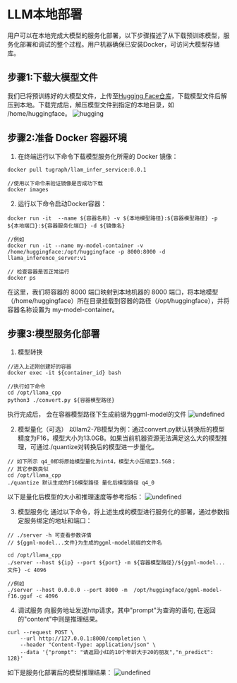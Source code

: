# LLM本地部署

用户可以在本地完成大模型的服务化部署，以下步骤描述了从下载预训练模型，服务化部署和调试的整个过程。用户机器确保已安装Docker，可访问大模型存储库。
 
 ## 步骤1:下载大模型文件
 
我们已将预训练好的大模型文件，上传至[Hugging Face仓库](https://huggingface.co/tugraph/CodeLlama-7b-GQL-hf)，下载模型文件后解压到本地。下载完成后，解压模型文件到指定的本地目录，如 /home/huggingface。
![hugging](../../static/img/llm_hugging_face.png) 
 
 ## 步骤2:准备 Docker 容器环境
1. 在终端运行以下命令下载模型服务化所需的 Docker 镜像：
   
```
docker pull tugraph/llam_infer_service:0.0.1

//使用以下命令来验证镜像是否成功下载
docker images
```
 
2. 运行以下命令启动Docker容器：
   
```
docker run -it  --name ${容器名称} -v ${本地模型路径}:${容器模型路径} -p ${本地端口}:${容器服务化端口} -d ${镜像名}  

//例如
docker run -it --name my-model-container -v /home/huggingface:/opt/huggingface -p 8000:8000 -d llama_inference_server:v1

// 检查容器是否正常运行
docker ps 
```

在这里，我们将容器的 8000 端口映射到本地机器的 8000 端口，将本地模型（/home/huggingface）所在目录挂载到容器的路径（/opt/huggingface），并将容器名称设置为 my-model-container。

## 步骤3:模型服务化部署
1. 模型转换
```
//进入上述刚创建好的容器
docker exec -it ${container_id} bash

//执行如下命令
cd /opt/llama_cpp
python3 ./convert.py ${容器模型路径}
```
执行完成后， 会在容器模型路径下生成前缀为ggml-model的文件
![undefined](../../static/img/llm_ggml_model.png) 

2. 模型量化（可选）
以llam2-7B模型为例：通过convert.py默认转换后的模型精度为F16，模型大小为13.0GB。如果当前机器资源无法满足这么大的模型推理，可通过./quantize对转换后的模型进一步量化。
```
// 如下所示 q4_0即将原始模型量化为int4，模型大小压缩至3.5GB；
// 其它参数类似
cd /opt/llama_cpp
./quantize 默认生成的F16模型路径 量化后模型路径 q4_0
```
以下是量化后模型的大小和推理速度等参考指标：
![undefined](../../static/img/llm_quantization_table.png)

3. 模型服务化
通过以下命令，将上述生成的模型进行服务化的部署，通过参数指定服务绑定的地址和端口：
```
// ./server -h 可查看参数详情
// ${ggml-model...文件}为生成的ggml-model前缀的文件名

cd /opt/llama_cpp
./server --host ${ip} --port ${port} -m ${容器模型路径}/${ggml-model...文件} -c 4096

//例如
./server --host 0.0.0.0 --port 8000 -m  /opt/huggingface/ggml-model-f16.gguf -c 4096
```

4. 调试服务
向服务地址发送http请求，其中"prompt"为查询的语句, 在返回的"content"中则是推理结果。

```
curl --request POST \
    --url http://127.0.0.1:8000/completion \
    --header "Content-Type: application/json" \
    --data '{"prompt": "请返回小红的10个年龄大于20的朋友","n_predict": 128}'
```
如下是服务化部署后的模型推理结果：
![undefined](../../static/img/llm_chat_result.png)
   
